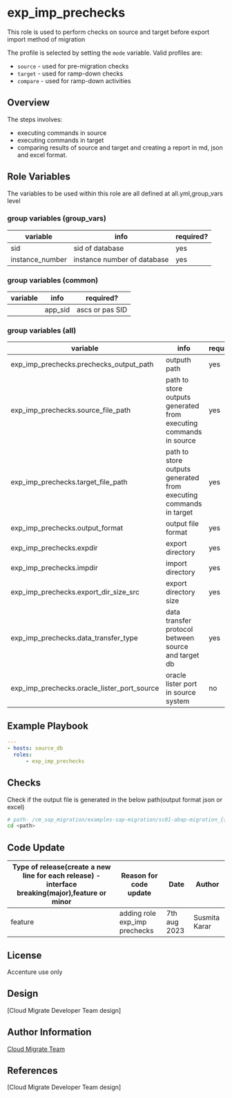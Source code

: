 # exp_imp_prechecks
This role is used to perform checks on source and target before export import method of migration

The profile is selected by setting the `mode` variable.  Valid profiles are:
* `source` - used for pre-migration checks 
* `target` - used for ramp-down checks
* `compare` - used for ramp-down activities

## Overview

The steps involves:
* executing commands in source
* executing commands in target 
* comparing results of source and target and creating a report in md, json and excel format.

## Role Variables

The variables to be used within this role are all defined at all.yml,group_vars level

### group variables (group_vars)
|variable|info|required?|
|---|---|---|
|sid|sid of database|yes|
|instance_number|instance number of database|yes|

### group variables (common)
|variable|info|required?|
|---|---|---|
||app_sid|ascs or pas SID|yes|

### group variables (all)
|variable|info|required?|
|---|---|---|
|exp_imp_prechecks.prechecks_output_path|outputh path|yes|
|exp_imp_prechecks.source_file_path|path to store outputs generated from executing commands in source|yes|
|exp_imp_prechecks.target_file_path|path to store outputs generated from executing commands in target|yes|
|exp_imp_prechecks.output_format|output file format|yes|
|exp_imp_prechecks.expdir|export directory|yes|
|exp_imp_prechecks.impdir|import directory|yes|
|exp_imp_prechecks.export_dir_size_src|export directory size|yes|
|exp_imp_prechecks.data_transfer_type|data transfer protocol between source and target db|yes|
|exp_imp_prechecks.oracle_lister_port_source|oracle lister port in source system|no|

## Example Playbook
```yaml
---
- hosts: source_db
  roles:
      - exp_imp_prechecks
```

## Checks
Check if the output file is generated in the below path(output format json or excel)
```bash
# path- /cm_sap_migration/examples-sap-migration/sc01-abap-migration_{{ source.sap.sid }}_{{ target.sap.sid }}/ansible/outputs/exp_imp_prechecks"
cd <path>
```

## Code Update

|Type of release(create a new line for each release) - interface breaking(major),feature or minor|Reason for code update|Date|Author|
|---|---|---|---|
|feature|adding role exp_imp prechecks|7th aug 2023|Susmita Karar|

## License
Accenture use only

## Design
[Cloud Migrate Developer Team design]

## Author Information
[Cloud Migrate Team](https://alm.accenture.com/wiki/display/IACHSTBU/SAP+Cloud+Migrate)

## References
[Cloud Migrate Developer Team design]
